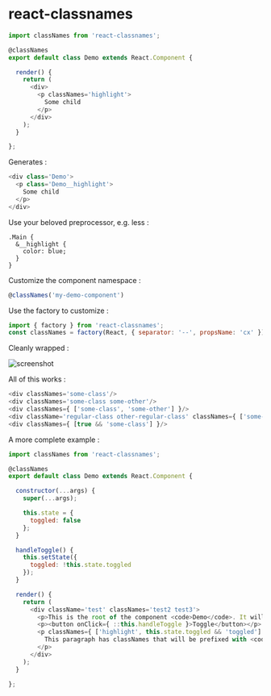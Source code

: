 # react-classnames

```js
import classNames from 'react-classnames';

@classNames
export default class Demo extends React.Component {

  render() {
    return (
      <div>
        <p classNames='highlight'>
          Some child
        </p>
      </div>
    );
  }

};
```

Generates :
```js
<div class='Demo'>
  <p class='Demo__highlight'>
    Some child
  </p>
</div>
```

Use your beloved preprocessor, e.g. less :
```less
.Main {
  &__highlight {
    color: blue;
  }
}
```

Customize the component namespace :
```js
@classNames('my-demo-component')
```

Use the factory to customize :
```js
import { factory } from 'react-classnames';
const classNames = factory(React, { separator: '--', propsName: 'cx' });
```

Cleanly wrapped :

![screenshot](https://cloud.githubusercontent.com/assets/333073/9687955/9ebade8e-532c-11e5-835e-0434bd3e4e2f.png)

All of this works :
```js
<div classNames='some-class'/>
<div classNames='some-class some-other'/>
<div classNames={ ['some-class', 'some-other'] }/>
<div className='regular-class other-regular-class' classNames={ ['some-class'] }/>
<div classNames={ [true && 'some-class'] }/>
```

A more complete example :
```js
import classNames from 'react-classnames';

@classNames
export default class Demo extends React.Component {

  constructor(...args) {
    super(...args);

    this.state = {
      toggled: false
    };
  }

  handleToggle() {
    this.setState({
      toggled: !this.state.toggled
    });
  }

  render() {
    return (
      <div className='test' classNames='test2 test3'>
        <p>This is the root of the component <code>Demo</code>. It will get the <code>Demo</code> class and can have other <code>className</code> and <code>classNames</code> props.</p>
        <p><button onClick={ ::this.handleToggle }>Toggle</button></p>
        <p classNames={ ['highlight', this.state.toggled && 'toggled'] }>
          This paragraph has classNames that will be prefixed with <code>Demo</code>. It is blue when toggled.
        </p>
      </div>
    );
  }

};
```
